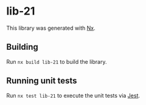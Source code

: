 # lib-21

This library was generated with [Nx](https://nx.dev).

## Building

Run `nx build lib-21` to build the library.

## Running unit tests

Run `nx test lib-21` to execute the unit tests via [Jest](https://jestjs.io).
